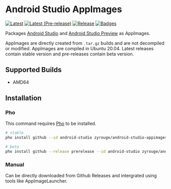 # Android Studio AppImages

[![Latest](https://img.shields.io/endpoint?url=https%3A%2F%2Fraw.githubusercontent.com%2Fzyrouge%2Fandroid-studio-appimages%2Fdist-badges%2Fbadge-latest.json)](https://github.com/zyrouge/android-studio-appimages/releases/latest)
[![Latest (Pre-release)](https://img.shields.io/endpoint?url=https%3A%2F%2Fraw.githubusercontent.com%2Fzyrouge%2Fandroid-studio-appimages%2Fdist-badges%2Fbadge-prerelease.json)](https://github.com/zyrouge/android-studio-appimages/releases)
[![Release](https://github.com/zyrouge/android-studio-appimages/actions/workflows/release.yml/badge.svg)](https://github.com/zyrouge/android-studio-appimages/actions/workflows/release.yml)
[![Badges](https://github.com/zyrouge/android-studio-appimages/actions/workflows/badges.yml/badge.svg)](https://github.com/zyrouge/android-studio-appimages/actions/workflows/badges.yml)

Packages [Android Studio](https://developer.android.com/studio) and [Android Studio Preview](https://developer.android.com/studio/preview) as AppImages.

AppImages are directly created from `.tar.gz` builds and are not decompiled or modified. AppImages are compiled in Ubuntu 20.04. Latest releases contain stable version and pre-releases contain beta version.

## Supported Builds

-   AMD64

## Installation

### Pho

This command requires [Pho](https://github.com/zyrouge/pho) to be installed.

```bash
# stable
pho install github --id android-studio zyrouge/android-studio-appimages

# beta
pho install github --release prerelease --id android-studio zyrouge/android-studio-appimages
```

### Manual

Can be directly downloaded from Github Releases and intergrated using tools like AppImageLauncher.
